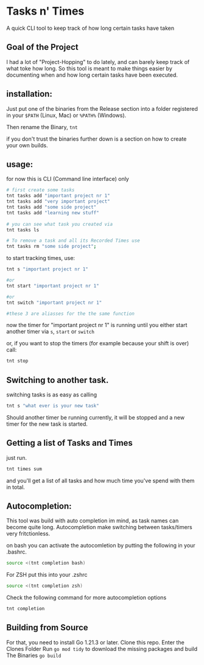# Tasks n' Times
A quick CLI tool to keep track of how long certain tasks have taken


## Goal of the Project

I had a lot of "Project-Hopping" to do lately, and can barely keep track of what toke how long.
So this tool is meant to make things easier by documenting when and how long certain tasks have been executed.


## installation:
Just put one of the binaries from the Release section into a folder registered in your `$PATH` (Linux, Mac)  or `%PATH%` (Windows).

Then rename the Binary, `tnt`

if you don't trust the binaries further down is a section on how to create your own builds.


## usage:
for now this is CLI (Command line interface) only

```bash
# first create some tasks 
tnt tasks add "important project nr 1"
tnt tasks add "very important project"
tnt tasks add "some side project"
tnt tasks add "learning new stuff"
   
# you can see what task you created via
tnt tasks ls

# To remove a task and all its Recorded Times use
tnt tasks rm "some side project";
```

to start tracking times, use:
```bash
tnt s "important project nr 1"

#or
tnt start "important project nr 1"

#or
tnt switch "important project nr 1"

#these 3 are aliasses for the the same function
```

now the timer for "important project nr 1" is running until you either start
another timer via `s`, `start` or `switch`

or, if you want to stop the timers (for example because your shift is over) call:

```bash
tnt stop
```

## Switching to another task.
switching tasks is as easy as calling
```bash
tnt s "what ever is your new task"
```
Should another timer be running currently, it will be stopped and a new timer for the new task is started.


## Getting a list of Tasks and Times
just run.

```bash
tnt times sum 
```
and you'll get a list of all tasks and how much time you've spend with them in total.


## Autocompletion:
This tool was build with auto completion im mind, as task names can become quite long.
Autocompletion make switching between tasks/timers very fritctionless.

on bash you can activate the autocomletion by putting the following in your .bashrc.
```bash
source <(tnt completion bash)
```

For ZSH put this into your .zshrc
```bash
source <(tnt completion zsh)
```

Check the following command for more autocompletion options
```bash
tnt completion 
```

## Building from Source
For that, you need to install Go 1.21.3 or later.
Clone this repo. 
Enter the Clones Folder
Run `go mod tidy` to download the missing packages
and build The Binaries `go build`

